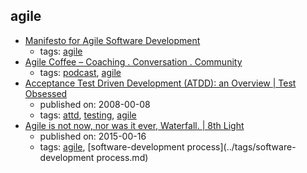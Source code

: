 agile 
---
* [Manifesto for Agile Software Development
](http://agilemanifesto.org/)
    * tags: [agile](../tags/agile.md)
* [Agile Coffee – Coaching . Conversation . Community](http://agilecoffee.com/)
    * tags: [podcast](../tags/podcast.md), [agile](../tags/agile.md)
* [Acceptance Test Driven Development (ATDD): an Overview  |  Test Obsessed](http://testobsessed.com/2008/12/acceptance-test-driven-development-atdd-an-overview/)
    * published on: 2008-00-08
    * tags: [attd](../tags/attd.md), [testing](../tags/testing.md), [agile](../tags/agile.md)
* [Agile is not now, nor was it ever, Waterfall. | 8th Light](https://8thlight.com/blog/uncle-bob/2015/10/16/agile-and-waterfall.html)
    * published on: 2015-00-16
    * tags: [agile](../tags/agile.md), [software-development process](../tags/software-development process.md)
